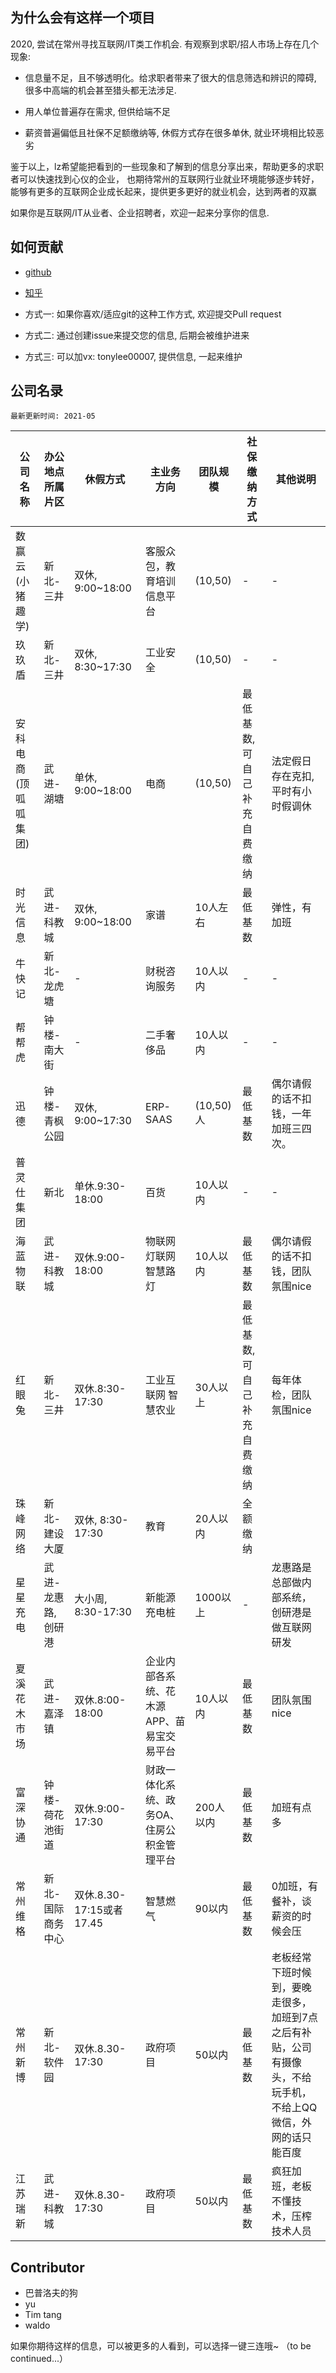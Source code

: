 ## 为什么会有这样一个项目
2020, 尝试在常州寻找互联网/IT类工作机会. 有观察到求职/招人市场上存在几个现象:

- 信息量不足，且不够透明化。给求职者带来了很大的信息筛选和辨识的障碍, 很多中高端的机会甚至猎头都无法涉足.

- 用人单位普遍存在需求, 但供给端不足

- 薪资普遍偏低且社保不足额缴纳等, 休假方式存在很多单休, 就业环境相比较恶劣

鉴于以上，lz希望能把看到的一些现象和了解到的信息分享出来，帮助更多的求职者可以快速找到心仪的企业，
也期待常州的互联网行业就业环境能够逐步转好，能够有更多的互联网企业成长起来，提供更多更好的就业机会，达到两者的双赢

如果你是互联网/IT从业者、企业招聘者，欢迎一起来分享你的信息.


## 如何贡献
- [github](https://github.com/tonylee0329/cz_companies)
- [知乎](https://zhuanlan.zhihu.com/p/341488162)

- 方式一: 如果你喜欢/适应git的这种工作方式, 欢迎提交Pull request
- 方式二: 通过创建issue来提交您的信息, 后期会被维护进来
- 方式三: 可以加vx: tonylee00007, 提供信息, 一起来维护

## 公司名录
```
最新更新时间: 2021-05
```
|公司名称|办公地点所属片区|休假方式|主业务方向|团队规模|社保缴纳方式|其他说明|
|-|-|-|-|-|-|-|
|数赢云(小猪趣学)|新北-三井|双休, 9:00~18:00|客服众包，教育培训信息平台|(10,50)|-|-|
|玖玖盾|新北-三井|双休, 8:30~17:30|工业安全|(10,50)|-|-|
|安科电商(顶呱呱集团)|武进-湖塘|单休, 9:00~18:00|电商|(10,50)|最低基数,可自己补充自费缴纳|法定假日存在克扣, 平时有小时假调休|
|时光信息|武进-科教城|双休, 9:00~18:00|家谱|10人左右|最低基数|弹性，有加班|
|牛快记|新北-龙虎塘|-|财税咨询服务|10人以内|-|-|
|帮帮虎|钟楼-南大街|-|二手奢侈品|10人以内|-|-|
|迅德|钟楼-青枫公园|双休, 9:00~17:30|ERP-SAAS|(10,50)人|最低基数|偶尔请假的话不扣钱，一年加班三四次。|
|普灵仕集团|新北|单休.9:30-18:00|百货|10人以内|-|-|
|海蓝物联|武进-科教城|双休.9:00-18:00|物联网 灯联网 智慧路灯|10人以内|最低基数|偶尔请假的话不扣钱，团队氛围nice|
|红眼兔|新北-三井|双休.8:30-17:30|工业互联网 智慧农业|30人以上|最低基数,可自己补充自费缴纳|每年体检，团队氛围nice|
|珠峰网络|新北-建设大厦|双休, 8:30-17:30|教育|20人以内|全额缴纳||
|星星充电|武进-龙惠路,创研港|大小周, 8:30-17:30|新能源 充电桩|1000以上|-|龙惠路是总部做内部系统，创研港是做互联网研发|
|夏溪花木市场|武进-嘉泽镇|双休.8:00-18:00|企业内部各系统、花木源APP、苗易宝交易平台|10人以内|最低基数|团队氛围nice|
|富深协通|钟楼-荷花池街道|双休.9:00-17:30|财政一体化系统、政务OA、住房公积金管理平台|200人以内|最低基数|加班有点多|
|常州维格|新北-国际商务中心|双休.8.30-17:15或者17.45|智慧燃气|90以内|最低基数|0加班，有餐补，谈薪资的时候会压|
|常州新博|新北-软件园|双休.8.30-17:30|政府项目|50以内|最低基数|老板经常下班时候到，要晚走很多，加班到7点之后有补贴，公司有摄像头，不给玩手机，不给上QQ微信，外网的话只能百度|
|江苏瑞新|武进-科教城|双休.8.30-17:30|政府项目|50以内|最低基数|疯狂加班，老板不懂技术，压榨技术人员|



## Contributor

- 巴普洛夫的狗
- yu
- Tim tang
- waldo


如果你期待这样的信息，可以被更多的人看到，可以选择一键三连哦~
（to be continued...）



